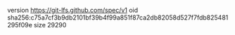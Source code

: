 version https://git-lfs.github.com/spec/v1
oid sha256:c75a7cf3b9db2101bf39b4f99a851f87ca2db82058d527f7fdb825481295f09e
size 29290
